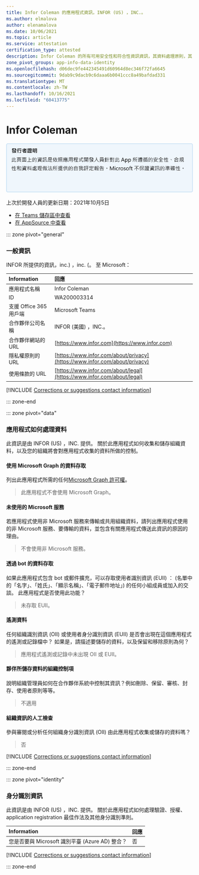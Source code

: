 ```yaml
---
title: Infor Coleman 的應用程式資訊，INFOR (US) ，INC.。
ms.author: elmalova
author: elenamalova
ms.date: 10/06/2021
ms.topic: article
ms.service: attestation
certification_type: attested
description: Infor Coleman 的所有可用安全性和符合性資訊資訊，其資料處理原則，其 Microsoft Cloud App Security 應用程式目錄資訊，以及 CSA 星型登錄中的安全性/符合性資訊。
zone_pivot_groups: app-info-data-identity
ms.openlocfilehash: d06dec9fe442345491d60964d8ec346f72fa6645
ms.sourcegitcommit: 9dab9c9dacb9c6daaa6b0041ccc8a49bafdad331
ms.translationtype: MT
ms.contentlocale: zh-TW
ms.lasthandoff: 10/16/2021
ms.locfileid: "60413775"
---
```

# <a name="infor-coleman"></a>Infor Coleman

<p></p>
<img alt="Publisher Attestation: The information on this page is based on a self-assessment report provided by the app developer on the security, compliance, and data handling practices followed by this app. Microsoft makes no guarantees regarding the accuracy of the information." src="../media/attested.png" width="650" />
<p>上次於開發人員的更新日期：2021年10月5日</p>

* <a href="https://teams.microsoft.com/l/app/b9a120c7-9103-4e04-90b8-91c9db422a6e" target="_blank">在 Teams 儲存區中查看</a>
* <a href="https://appsource.microsoft.com/product/office/WA200003314" target="_blank">在 AppSource 中查看</a>

::: zone pivot="general"

### <a name="general-information"></a>一般資訊

INFOR 所提供的資訊，inc.) ，inc. (。 至 Microsoft：

| **Information** | **回應** |
|:----------------|:-------------|
| 應用程式名稱 | Infor Coleman |
| ID | WA200003314 |
| 支援 Office 365 用戶端 | Microsoft Teams |
| 合作夥伴公司名稱 | INFOR (美國) ，INC.。 |
| 合作夥伴網站的 URL | [https://www.infor.com](https://www.infor.com) |
| 隱私權原則的 URL | [https://www.infor.com/about/privacy](https://www.infor.com/about/privacy) |
| 使用條款的 URL | [https://www.infor.com/about/legal](https://www.infor.com/about/legal) |

 [!INCLUDE [Corrections or suggestions contact information](../includes/corrections-or-suggestions.md)]

::: zone-end

::: zone pivot="data"

### <a name="how-the-app-handles-data"></a>應用程式如何處理資料

此資訊是由 INFOR (US) ，INC. 提供。 關於此應用程式如何收集和儲存組織資料，以及您的組織將會對應用程式收集的資料所做的控制。

#### <a name="data-access-using-microsoft-graph"></a>使用 Microsoft Graph 的資料存取

列出此應用程式所需的任何[Microsoft Graph 許可權](https://docs.microsoft.com/graph/permissions-reference)。

>此應用程式不會使用 Microsoft Graph。


#### <a name="non-microsoft-services-used"></a>未使用的 Microsoft 服務

若應用程式使用非 Microsoft 服務來傳輸或共用組織資料，請列出應用程式使用的非 Microsoft 服務、要傳輸的資料，並包含有關應用程式傳送此資訊的原因的理由。

>不會使用非 Microsoft 服務。

#### <a name="data-access-via-bots"></a>透過 bot 的資料存取

如果此應用程式包含 bot 或郵件擴充，可以存取使用者識別資訊 (EUII) ： (名單中的「名字」、「姓氏」、「顯示名稱」、「電子郵件地址」) 的任何小組成員或加入的交談。 此應用程式是否使用此功能？

>未存取 EUII。


#### <a name="telemetry-data"></a>遙測資料

任何組織識別資訊 (OII) 或使用者身分識別資訊 (EUII) 是否會出現在這個應用程式的遙測或記錄檔中？ 如果是，請描述要儲存的資料，以及保留和移除原則為何？

>應用程式遙測或記錄中未出現 OII 或 EUII。

#### <a name="organizational-controls-for-data-stored-by-partner"></a>夥伴所儲存資料的組織控制項

說明組織管理員如何在合作夥伴系統中控制其資訊？例如刪除、保留、審核、封存、使用者原則等等。

>不適用

#### <a name="human-review-of-organizational-information"></a>組織資訊的人工檢查

參與審閱或分析任何組織身分識別資訊 (OII) 由此應用程式收集或儲存的資料嗎？

>否

[!INCLUDE [Corrections or suggestions contact information](../includes/corrections-or-suggestions.md)]

::: zone-end


::: zone pivot="identity"

### <a name="identity-information"></a>身分識別資訊

此資訊是由 INFOR (US) ，INC. 提供。 關於此應用程式如何處理驗證、授權、application registration 最佳作法及其他身分識別準則。

| **Information** | **回應** |
|:----------------|:-------------|
| 您是否要與 Microsoft 識別平臺 (Azure AD) 整合？  | 否 |

[!INCLUDE [Corrections or suggestions contact information](../includes/corrections-or-suggestions.md)]

::: zone-end

